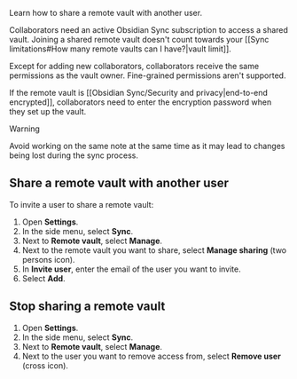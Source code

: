 Learn how to share a remote vault with another user.

Collaborators need an active Obsidian Sync subscription to access a shared vault. Joining a shared remote vault doesn't count towards your [[Sync limitations#How many remote vaults can I have?|vault limit]].

Except for adding new collaborators, collaborators receive the same permissions as the vault owner. Fine-grained permissions aren't supported.

If the remote vault is [[Obsidian Sync/Security and privacy|end-to-end encrypted]], collaborators need to enter the encryption password when they set up the vault.

> [!warning]
> Avoid working on the same note at the same time as it may lead to changes being lost during the sync process.

## Share a remote vault with another user

To invite a user to share a remote vault:

1. Open **Settings**.
2. In the side menu, select **Sync**.
3. Next to **Remote vault**, select **Manage**.
4. Next to the remote vault you want to share, select **Manage sharing** (two persons icon).
5. In **Invite user**, enter the email of the user you want to invite.
6. Select **Add**.

## Stop sharing a remote vault

1. Open **Settings**.
2. In the side menu, select **Sync**.
3. Next to **Remote vault**, select **Manage**.
4. Next to the user you want to remove access from, select **Remove user** (cross icon).
